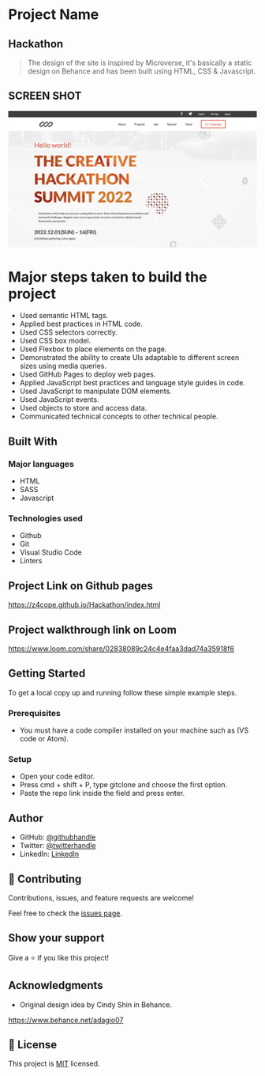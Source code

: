 # Project Name

## Hackathon

> The design of the site is inspired by Microverse, it's basically a static design on Behance and has been built using HTML, CSS & Javascript.

## SCREEN SHOT

![screenshot](./assets/Hackathon.png)

# Major steps taken to build the project

- Used semantic HTML tags.
- Applied best practices in HTML code.
- Used CSS selectors correctly.
- Used CSS box model.
- Used Flexbox to place elements on the page.
- Demonstrated the ability to create UIs adaptable to different screen sizes using media queries.
- Used GitHub Pages to deploy web pages.
- Applied JavaScript best practices and language style guides in code.
- Used JavaScript to manipulate DOM elements.
- Used JavaScript events.
- Used objects to store and access data.
- Communicated technical concepts to other technical people.

## Built With

### Major languages

- HTML
- SASS
- Javascript

### Technologies used

- Github
- Git
- Visual Studio Code
- Linters

## Project Link on Github pages

https://z4cope.github.io/Hackathon/index.html

## Project walkthrough link on Loom

https://www.loom.com/share/02838089c24c4e4faa3dad74a35918f6

## Getting Started

To get a local copy up and running follow these simple example steps.

### Prerequisites

- You must have a code compiler installed on your machine such as (VS code or Atom).

### Setup

- Open your code editor.
- Press cmd + shift + P, type gitclone and choose the first option.
- Paste the repo link inside the field and press enter.

## Author

- GitHub: [@githubhandle](https://github.com/z4cope)
- Twitter: [@twitterhandle](https://twitter.com/mokhaledev)
- LinkedIn: [LinkedIn](https://www.linkedin.com/in/mookhaled)

## 🤝 Contributing

Contributions, issues, and feature requests are welcome!

Feel free to check the [issues page](https://github.com/z4cope/Hackathon/issues).

## Show your support

Give a ⭐️ if you like this project!

## Acknowledgments

- Original design idea by Cindy Shin in Behance.

https://www.behance.net/adagio07

## 📝 License

This project is [MIT](./LICENCE) licensed.

